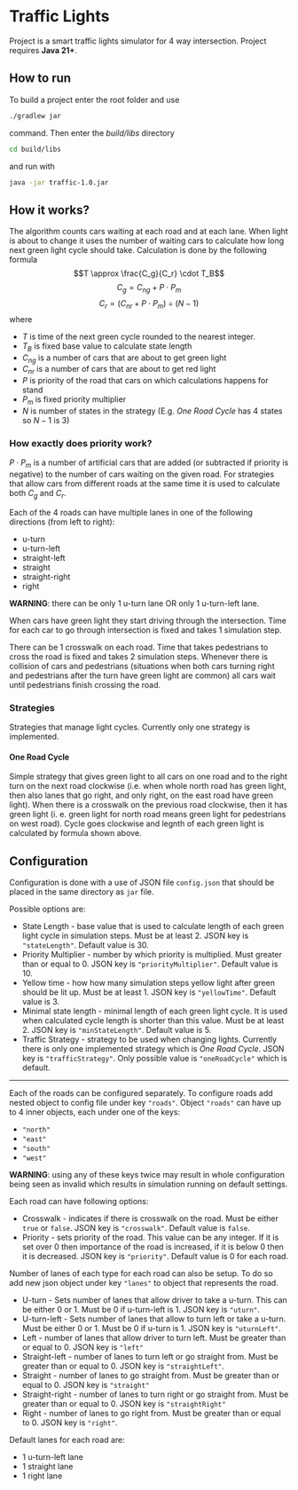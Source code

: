 # Traffic Lights

Project is a smart traffic lights simulator for 4 way intersection.
Project requires **Java 21+**.


## How to run

To build a project enter the root folder and use
```bash
./gradlew jar
```
command. Then enter the *build/libs* directory
```bash
cd build/libs
```
and run with
```bash
java -jar traffic-1.0.jar
```

## How it works?

The algorithm counts cars waiting at each road and at each lane. When light is about to change it uses the number of waiting cars to calculate how long next green light cycle should take. Calculation is done by the following formula
$$T \approx \frac{C_g}{C_r} \cdot T_B$$
$$C_g = C_{ng} + P \cdot P_m$$
$$C_r = \left(C_{nr} + P \cdot P_m \right) \div (N - 1)$$
where
- $T$ is time of the next green cycle rounded to the nearest integer.
- $T_B$ is fixed base value to calculate state length
- $C_{ng}$ is a number of cars that are about to get green light
- $C_{nr}$ is a number of cars that are about to get red light
- $P$ is priority of the road that cars on which calculations happens for stand
- $P_m$ is fixed priority multiplier
- $N$ is number of states in the strategy (E.g. *One Road Cycle* has 4 states so $N - 1$ is $3$)

### How exactly does priority work?
$P \cdot P_m$ is a number of artificial cars that are added (or subtracted if priority is negative) to the number of cars waiting on the given road. For strategies that allow cars from different roads at the same time it is used to calculate both $C_g$ and $C_r$.

Each of the 4 roads can have multiple lanes in one of the following directions (from left to right):
- u-turn
- u-turn-left
- straight-left
- straight
- straight-right
- right

**WARNING**: there can be only 1 u-turn lane OR only 1 u-turn-left lane.

When cars have green light they start driving through the intersection. Time for each car to go through intersection is fixed and takes 1 simulation step.

There can be 1 crosswalk on each road. Time that takes pedestrians to cross the road is fixed and takes 2 simulation steps. Whenever there is collision of cars and pedestrians (situations when both cars turning right and pedestrians after the turn have green light are common) all cars wait until pedestrians finish crossing the road.

### Strategies
Strategies that manage light cycles. Currently only one strategy is implemented. 

#### One Road Cycle
Simple strategy that gives green light to all cars on one road and to the right turn on the next road clockwise (i.e. when whole north road has green light, then also lanes that go right, and only right, on the east road have green light). When there is a crosswalk on the previous road clockwise, then it has green light (i. e. green light for north road means green light for pedestrians on west road). Cycle goes clockwise and legnth of each green light is calculated by formula shown above.

## Configuration

Configuration is done with a use of JSON file ```config.json``` that should be placed in the same directory as ```jar``` file.

Possible options are:
- State Length - base value that is used to calculate length of each green light cycle in simulation steps. Must be at least 2. JSON key is ```"stateLength"```. Default value is 30.
- Priority Multiplier - number by which priority is multiplied. Must greater than or equal to 0. JSON key is ```"priorityMultiplier"```. Default value is 10.
- Yellow time - how how many simulation steps yellow light after green should be lit up. Must be at least 1. JSON key is ```"yellowTime"```. Default value is 3.
- Minimal state length - minimal length of each green light cycle. It is used when calculated cycle length is shorter than this value. Must be at least 2. JSON key is ```"minStateLength"```. Default value is 5.
- Traffic Strategy - strategy to be used when changing lights. Currently there is only one implemented strategy which is *One Road Cycle*. JSON key is ```"trafficStrategy"```. Only possible value is ```"oneRoadCycle"``` which is default.

---

Each of the roads can be configured separately. To configure roads add nested object to config file under key ```"roads"```. Object ```"roads"``` can have up to 4 inner objects, each under one of the keys:
- ```"north"```
- ```"east"```
- ```"south"```
- ```"west"```

**WARNING**: using any of these keys twice may result in whole configuration being seen as invalid which results in simulation running on default settings.

Each road can have following options:
- Crosswalk - indicates if there is crosswalk on the road. Must be either ```true``` or ```false```. JSON key is ```"crosswalk"```. Default value is ```false```.
- Priority - sets priority of the road. This value can be any integer. If it is set over 0 then importance of the road is increased, if it is below 0 then it is decreased. JSON key is ```"priority"```. Default value is 0 for each road.

Number of lanes of each type for each road can also be setup. To do so add new json object under key ```"lanes"``` to object that represents the road.
- U-turn - Sets number of lanes that allow driver to take a u-turn. This can be either 0 or 1. Must be 0 if u-turn-left is 1. JSON key is ```"uturn"```.
- U-turn-left - Sets number of lanes that allow to turn left or take a u-turn. Must be either 0 or 1. Must be 0 if u-turn is 1. JSON key is ```"uturnLeft"```.
- Left - number of lanes that allow driver to turn left. Must be greater than or equal to 0. JSON key is ```"left"```
- Straight-left - number of lanes to turn left or go straight from. Must be greater than or equal to 0. JSON key is ```"straightLeft"```.
- Straight - number of lanes to go straight from. Must be greater than or equal to 0. JSON key is ```"straight"```
- Straight-right - number of lanes to turn right or go straight from. Must be greater than or equal to 0. JSON key is ```"straightRight"```
- Right - number of lanes to go right from. Must be greater than or equal to 0. JSON key is ```"right"```.

Default lanes for each road are:
- 1 u-turn-left lane
- 1 straight lane
- 1 right lane
